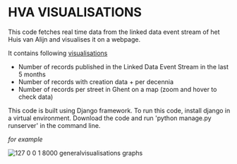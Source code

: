 # HVA VISUALISATIONS

This code fetches real time data from the linked data event stream of het Huis van Alijn and visualises it on a webpage. 

It contains following [visualisations](https://github.com/CoGhent/hvavisualisations/tree/master/generalvisualisations/graphs)
- Number of records published in the Linked Data Event Stream in the last 5 months
- Number of records with creation data + per decennia
- Number of records per street in Ghent on a map (zoom and hover to check data)

This code is built using Django framework. To run this code, install django in a virtual environment. Download the code and run 'python manage.py runserver' in the command line.

*for example*

![127 0 0 1 8000 generalvisualisations graphs ](https://user-images.githubusercontent.com/78723853/192717894-53c73fe4-91bc-487e-a5a0-cce81b20634d.png)
